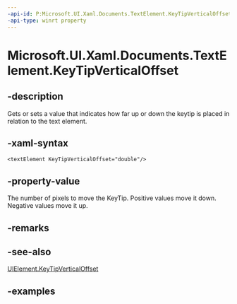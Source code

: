 ```yaml
---
-api-id: P:Microsoft.UI.Xaml.Documents.TextElement.KeyTipVerticalOffset
-api-type: winrt property
---
```


<!-- Property syntax.
public double KeyTipVerticalOffset { get;  set; }
-->

# Microsoft.UI.Xaml.Documents.TextElement.KeyTipVerticalOffset

## -description
Gets or sets a value that indicates how far up or down the keytip is placed in relation to the text element.

## -xaml-syntax
```xaml
<textElement KeyTipVerticalOffset="double"/>
```

## -property-value
The number of pixels to move the KeyTip. Positive values move it down. Negative values move it up.

## -remarks

## -see-also
[UIElement.KeyTipVerticalOffset](./../windows.ui.xaml/uielement_keytipverticaloffset.md)

## -examples

